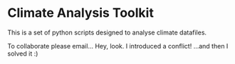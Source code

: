 # Climate Analysis Toolkit

This is a set of python scripts designed to analyse climate datafiles.

To collaborate please email...
Hey, look. I introduced a conflict! ...and then I solved it :)
